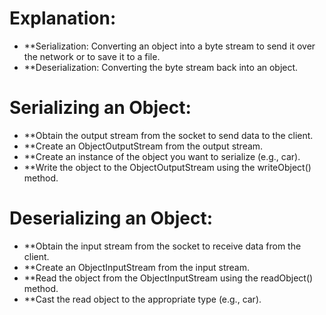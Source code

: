# Explanation:
- **Serialization: Converting an object into a byte stream to send it over the network or to save it to a file.
- **Deserialization: Converting the byte stream back into an object.

# Serializing an Object:
- **Obtain the output stream from the socket to send data to the client.
- **Create an ObjectOutputStream from the output stream.
- **Create an instance of the object you want to serialize (e.g., car).
- **Write the object to the ObjectOutputStream using the writeObject() method.

# Deserializing an Object:
- **Obtain the input stream from the socket to receive data from the client.
- **Create an ObjectInputStream from the input stream.
- **Read the object from the ObjectInputStream using the readObject() method.
- **Cast the read object to the appropriate type (e.g., car).
